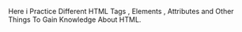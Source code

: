Here i Practice Different HTML Tags , Elements , Attributes and Other Things To Gain Knowledge About HTML.
